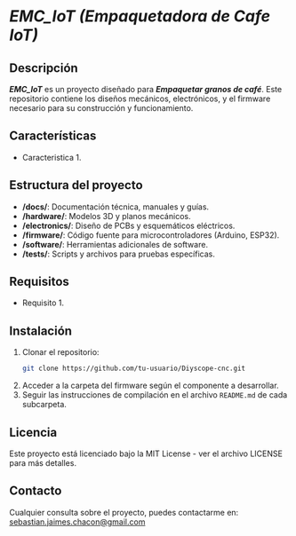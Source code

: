 # **_EMC_IoT (Empaquetadora de Cafe IoT)_**

## Descripción
**_EMC_IoT_** es un proyecto diseñado para **_Empaquetar granos de café_**. Este repositorio contiene los diseños mecánicos, electrónicos, y el firmware necesario para su construcción y funcionamiento.

## Características
- Caracteristica 1.

## Estructura del proyecto
- **/docs/**: Documentación técnica, manuales y guías.
- **/hardware/**: Modelos 3D y planos mecánicos.
- **/electronics/**: Diseño de PCBs y esquemáticos eléctricos.
- **/firmware/**: Código fuente para microcontroladores (Arduino, ESP32).
- **/software/**: Herramientas adicionales de software.
- **/tests/**: Scripts y archivos para pruebas específicas.

## Requisitos
- Requisito 1.

## Instalación
1. Clonar el repositorio:
    ```bash
    git clone https://github.com/tu-usuario/Diyscope-cnc.git
    ```
2. Acceder a la carpeta del firmware según el componente a desarrollar.
3. Seguir las instrucciones de compilación en el archivo `README.md` de cada subcarpeta.

## Licencia
Este proyecto está licenciado bajo la MIT License - ver el archivo LICENSE para más detalles.

## Contacto
Cualquier consulta sobre el proyecto, puedes contactarme en: sebastian.jaimes.chacon@gmail.com

